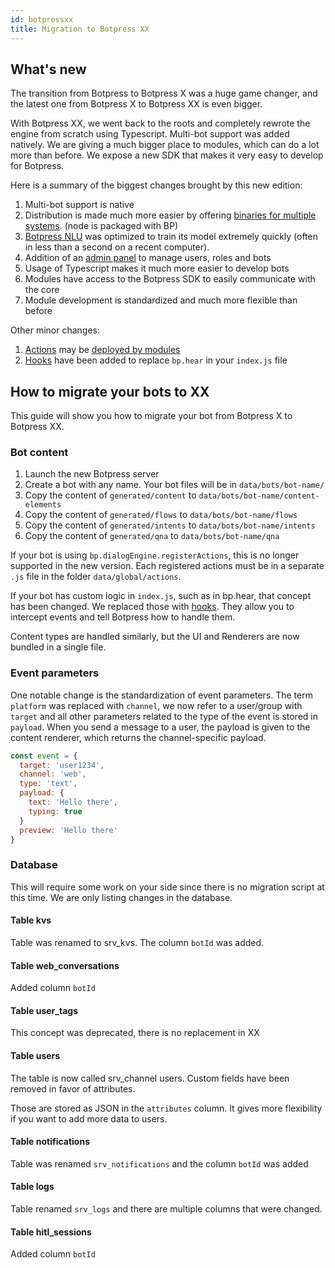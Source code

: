 ```yaml
---
id: botpressxx
title: Migration to Botpress XX
---
```


## What's new

The transition from Botpress to Botpress X was a huge game changer, and the latest one from Botpress X to Botpress XX is even bigger.

With Botpress XX, we went back to the roots and completely rewrote the engine from scratch using Typescript. Multi-bot support was added natively. We are giving a much bigger place to modules, which can do a lot more than before. We expose a new SDK that makes it very easy to develop for Botpress.

Here is a summary of the biggest changes brought by this new edition:

1. Multi-bot support is native
1. Distribution is made much more easier by offering [binaries for multiple systems](./install). (node is packaged with BP)
1. [Botpress NLU](../getting_started/nlu) was optimized to train its model extremely quickly (often in less than a second on a recent computer).
1. Addition of an [admin panel](./admin) to manage users, roles and bots
1. Usage of Typescript makes it much more easier to develop bots
1. Modules have access to the Botpress SDK to easily communicate with the core
1. Module development is standardized and much more flexible than before

Other minor changes:

1. [Actions](./actions) may be [deployed by modules](../modules/actions)
1. [Hooks](./hooks) have been added to replace `bp.hear` in your `index.js` file

## How to migrate your bots to XX

This guide will show you how to migrate your bot from Botpress X to Botpress XX.

### Bot content

1. Launch the new Botpress server
1. Create a bot with any name. Your bot files will be in `data/bots/bot-name/`
1. Copy the content of `generated/content` to `data/bots/bot-name/content-elements`
1. Copy the content of `generated/flows` to `data/bots/bot-name/flows`
1. Copy the content of `generated/intents` to `data/bots/bot-name/intents`
1. Copy the content of `generated/qna` to `data/bots/bot-name/qna`

If your bot is using `bp.dialogEngine.registerActions`, this is no longer supported in the new version. Each registered actions must be in a separate `.js` file in the folder `data/global/actions`.

If your bot has custom logic in `index.js`, such as in bp.hear, that concept has been changed. We replaced those with [hooks](../getting_started/hooks). They allow you to intercept events and tell Botpress how to handle them.

Content types are handled similarly, but the UI and Renderers are now bundled in a single file.

### Event parameters

One notable change is the standardization of event parameters. The term `platform` was replaced with `channel`, we now refer to a user/group with `target` and all other parameters related to the type of the event is stored in `payload`. When you send a message to a user, the payload is given to the content renderer, which returns the channel-specific payload.

```js
const event = {
  target: 'user1234',
  channel: 'web',
  type: 'text',
  payload: {
    text: 'Hello there',
    typing: true
  }
  preview: 'Hello there'
}
```

### Database

This will require some work on your side since there is no migration script at this time. We are only listing changes in the database.

#### Table kvs

Table was renamed to srv_kvs. The column `botId` was added.

#### Table web_conversations

Added column `botId`

#### Table user_tags

This concept was deprecated, there is no replacement in XX

#### Table users

The table is now called srv_channel users. Custom fields have been removed in favor of attributes.

Those are stored as JSON in the `attributes` column. It gives more flexibility if you want to add more data to users.

#### Table notifications

Table was renamed `srv_notifications` and the column `botId` was added

#### Table logs

Table renamed `srv_logs` and there are multiple columns that were changed.

#### Table hitl_sessions

Added column `botId`
